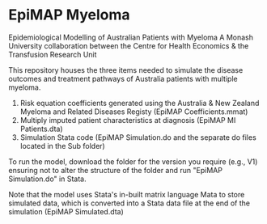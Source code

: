 # EpiMAP Myeloma
Epidemiological Modelling of Australian Patients with Myeloma
A Monash University collaboration between the Centre for Health Economics & the Transfusion Research Unit

This repository houses the three items needed to simulate the disease outcomes and treatment pathways of Australia patients with multiple myeloma.

1. Risk equation coefficients generated using the Australia & New Zealand Myeloma and Related Diseases Registy (EpiMAP Coefficients.mmat)
2. Multiply imputed patient characteristics at diagnosis (EpiMAP MI Patients.dta)
3. Simulation Stata code (EpiMAP Simulation.do and the separate do files located in the Sub folder)

To run the model, download the folder for the version you require (e.g., V1) ensuring not to alter the structure of the folder and run "EpiMAP Simulation.do" in Stata.

Note that the model uses Stata's in-built matrix language Mata to store simulated data, which is converted into a Stata data file at the end of the simulation (EpiMAP Simulated.dta)
